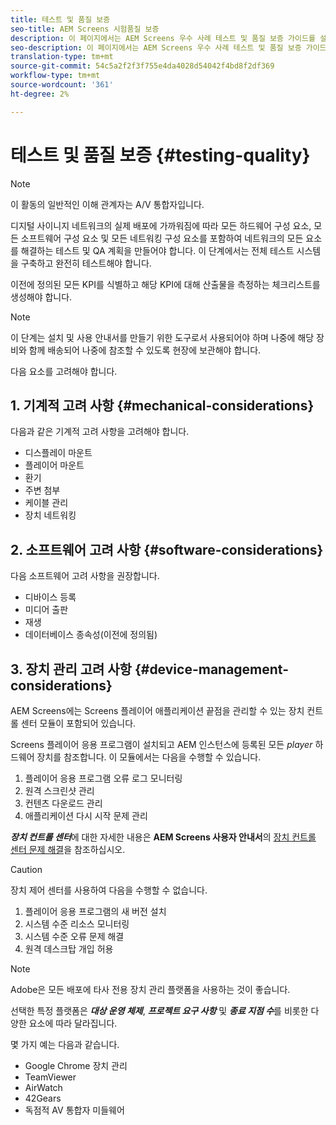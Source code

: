 ```yaml
---
title: 테스트 및 품질 보증
seo-title: AEM Screens 시험품질 보증
description: 이 페이지에서는 AEM Screens 우수 사례 테스트 및 품질 보증 가이드를 설명합니다.
seo-description: 이 페이지에서는 AEM Screens 우수 사례 테스트 및 품질 보증 가이드를 설명합니다.
translation-type: tm+mt
source-git-commit: 54c5a2f2f3f755e4da4028d54042f4bd8f2df369
workflow-type: tm+mt
source-wordcount: '361'
ht-degree: 2%

---
```



# 테스트 및 품질 보증 {#testing-quality}

>[!NOTE]
>이 활동의 일반적인 이해 관계자는 A/V 통합자입니다.

디지털 사이니지 네트워크의 실제 배포에 가까워짐에 따라 모든 하드웨어 구성 요소, 모든 소프트웨어 구성 요소 및 모든 네트워킹 구성 요소를 포함하여 네트워크의 모든 요소를 해결하는 테스트 및 QA 계획을 만들어야 합니다.
이 단계에서는 전체 테스트 시스템을 구축하고 완전히 테스트해야 합니다.

이전에 정의된 모든 KPI를 식별하고 해당 KPI에 대해 산출물을 측정하는 체크리스트를 생성해야 합니다.

>[!NOTE]
>
>이 단계는 설치 및 사용 안내서를 만들기 위한 도구로서 사용되어야 하며 나중에 해당 장비와 함께 배송되어 나중에 참조할 수 있도록 현장에 보관해야 합니다.

다음 요소를 고려해야 합니다.

## 1. 기계적 고려 사항 {#mechanical-considerations}

다음과 같은 기계적 고려 사항을 고려해야 합니다.

* 디스플레이 마운트
* 플레이어 마운트
* 환기
* 주변 첨부
* 케이블 관리
* 장치 네트워킹

## 2. 소프트웨어 고려 사항 {#software-considerations}

다음 소프트웨어 고려 사항을 권장합니다.

* 디바이스 등록
* 미디어 출판
* 재생
* 데이터베이스 종속성(이전에 정의됨)


## 3. 장치 관리 고려 사항 {#device-management-considerations}

AEM Screens에는 Screens 플레이어 애플리케이션 끝점을 관리할 수 있는 장치 컨트롤 센터 모듈이 포함되어 있습니다.

Screens 플레이어 응용 프로그램이 설치되고 AEM 인스턴스에 등록된 모든 *player* 하드웨어 장치를 참조합니다.
이 모듈에서는 다음을 수행할 수 있습니다.

1. 플레이어 응용 프로그램 오류 로그 모니터링
1. 원격 스크린샷 관리
1. 컨텐츠 다운로드 관리
1. 애플리케이션 다시 시작 문제 관리

***장치 컨트롤 센터***&#x200B;에 대한 자세한 내용은 **AEM Screens 사용자 안내서**&#x200B;의 [장치 컨트롤 센터 문제 해결](https://helpx.adobe.com/experience-manager/6-5/screens/using/monitoring-screens.html)을 참조하십시오.

>[!CAUTION]
>
> 장치 제어 센터를 사용하여 다음을 수행할 수 없습니다.
> 1. 플레이어 응용 프로그램의 새 버전 설치
> 1. 시스템 수준 리소스 모니터링
> 1. 시스템 수준 오류 문제 해결
> 1. 원격 데스크탑 개입 허용



>[!NOTE]
>
> Adobe은 모든 배포에 타사 전용 장치 관리 플랫폼을 사용하는 것이 좋습니다.

선택한 특정 플랫폼은 ***대상 운영 체제***, ***프로젝트 요구 사항*** 및 ***종료 지점 수***&#x200B;를 비롯한 다양한 요소에 따라 달라집니다.

몇 가지 예는 다음과 같습니다.

* Google Chrome 장치 관리
* TeamViewer
* AirWatch
* 42Gears
* 독점적 AV 통합자 미들웨어
